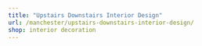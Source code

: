 ```yaml
---
title: "Upstairs Downstairs Interior Design"
url: /manchester/upstairs-downstairs-interior-design/
shop: interior decoration
---
```

